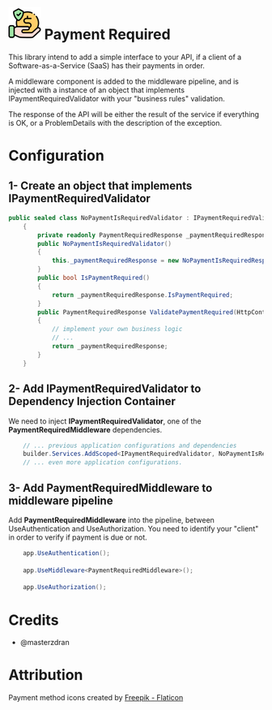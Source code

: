 # ![Payment Required](./icon.64.png "payment-required")  Payment Required

This library intend to add a simple interface to your API, if a client of a Software-as-a-Service (SaaS) has their payments in order.

A middleware component is added to the middleware pipeline, and is injected with a instance of an object that implements IPaymentRequiredValidator with your "business rules" validation.

The response of the API will be either the result of the service if everything is OK, or a ProblemDetails with the description of the exception.



# Configuration

## 1- Create an object that implements IPaymentRequiredValidator

```csharp
public sealed class NoPaymentIsRequiredValidator : IPaymentRequiredValidator
    {
        private readonly PaymentRequiredResponse _paymentRequiredResponse;
        public NoPaymentIsRequiredValidator()
        {
            this._paymentRequiredResponse = new NoPaymentIsRequiredResponseNullObject();
        }
        public bool IsPaymentRequired()
        {
            return _paymentRequiredResponse.IsPaymentRequired;
        }
        public PaymentRequiredResponse ValidatePaymentRequired(HttpContext context)
        {
			// implement your own business logic
			// ...
            return _paymentRequiredResponse;
        }
    }
```


## 2- Add IPaymentRequiredValidator to Dependency Injection Container
We need  to inject **IPaymentRequiredValidator**, one of the **PaymentRequiredMiddleware** dependencies.
```csharp
	// ... previous application configurations and dependencies
	builder.Services.AddScoped<IPaymentRequiredValidator, NoPaymentIsRequiredValidator>();
	// ... even more application configurations.
```
## 3- Add PaymentRequiredMiddleware to middleware pipeline

Add **PaymentRequiredMiddleware** into the pipeline, between UseAuthentication and UseAuthorization. You need to identify your "client" in order to verify if payment is due or not. 

```csharp
	app.UseAuthentication();

	app.UseMiddleware<PaymentRequiredMiddleware>(); 
	
	app.UseAuthorization();
```

# Credits
- @masterzdran

# Attribution

Payment method icons created by [Freepik - Flaticon](https://www.flaticon.com/free-icons/payment-method)